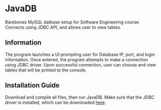 # JavaDB
Barebones MySQL datbase setup for Software Engineering course. Connects using JDBC API, and allows user to view tables.

## Information

The program launches a UI prompting user for Database IP, port, and login information. Once entered, the program attempts to make a connection using JDBC driver. Upon successful connection, user can choose and view tables that will be printed to the console.

## Installation Guide

Download and compile all files, then run JavaDB. Make sure that the JDBC driver is installed, which can be downloaded [here](https://dev.mysql.com/downloads/connector/j/).
